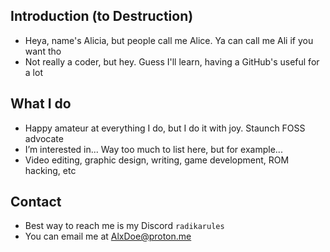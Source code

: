 Introduction (to Destruction)
---
- Heya, name's Alicia, but people call me Alice. Ya can call me Ali if you want tho
- Not really a coder, but hey. Guess I'll learn, having a GitHub's useful for a lot

What I do
---
- Happy amateur at everything I do, but I do it with joy. Staunch FOSS advocate
- I’m interested in... Way too much to list here, but for example...
- Video editing, graphic design, writing, game development, ROM hacking, etc

Contact
---
- Best way to reach me is my Discord `radikarules`
- You can email me at AlxDoe@proton.me


<!---
ItsAlxDoe/ItsAlxDoe is a ✨ special ✨ repository because its `README.md` (this file) appears on your GitHub profile.
You can click the Preview link to take a look at your changes.
--->
